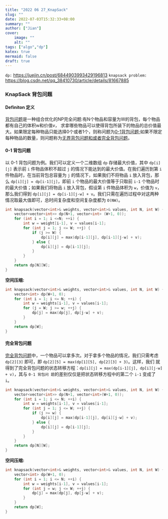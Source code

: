 ```yaml
---
title: "2022 06 27_KnapSack"
slug: ""
date: 2022-07-03T15:32:33+08:00
summary: ""
author: ["Jian"]
cover:
    image: ""
    alt: ""
tags: ["algo","dp"]
katex: true
mermaid: false
draft: true
---
```


`dp:` https://juejin.cn/post/6844903993429196813
`knapsack problem:` https://blog.csdn.net/qq_38410730/article/details/81667885

### KnapSack 背包问题


#### Definiton 定义

<u>背包问题</u>是一种组合优化的NP完全问题:有N个物品和容量为W的背包，每个物品都有自己的体积w和价值v， 求拿哪些物品可以使得背包所装下的物品的总价值最大。如果限定每种物品只能选择0个或者1个，则称问题为<u>0-1背包问题</u>;如果不限定每种物品的数量，则问题称为<u>无界背包问题和或者完全背包问题</u>。


#### 0-1 背包问题

以 0-1 背包问题为例。我们可以定义一个二维数组 `dp` 存储最大价值，其中 `dp[i][j]` 表示前 `i` 件物品体积不超过 `j` 的情况下能达到的最大价值。在我们遍历到第 `i` 件物品时，在当前背包总容量为 `j` 的情况下，如果我们不将物品 `i` 放入背包，那么 `dp[i][j]
= dp[i-1][j]`，即前 `i` 个物品的最大价值等于只取前 `i-1` 个物品时的最大价值；如果我们将物品 `i` 放入背包，假设第 `i` 件物品体积为 `w`，价值为 `v`，那么我们得到 `dp[i][j] = dp[i-1][j-w] + v`。我们只需在遍历过程中对这两种情况取最大值即可，总时间复杂度和空间复杂度都为 `O(NW)`。

```c++
int knapsack(vector<int>& weights, vector<int>& values, int N, int W) {
    vector<vector<int>> dp(N+1, vector<int> (W+1, 0));
    for (int i = 1; i <=N; ++i) {
        int w = weight[i-1], v = values[i-1];
        for (int j = 1; j <= W; ++j) {
            if (j >= W) {
                dp[i][j] = max(dp[i-1][j], dp[i-1][j-w] + v);
            } else {
                dp[i][j] = dp[i-1][j];
            }
        }
    }
    return dp[N][W];
}

```

**空间压缩:**

```c++
int knapsack(vector<int>& weights, vector<int>& values, int N, int W) {
    vector<int> dp(W+1, 0);
    for (int i = 1; i <= N; ++i) {
        int w = weights[i-1], v = values[i-1];
        for (j = W; j >= w; ++j) {
            dp[j] = max(dp[j], dp[j-w] + v);
        }
    }
    return dp[W];
}
```


#### 完全背包问题

<u>完全背包问题</u>中，一个物品可以拿多次。对于拿多个物品的情况，我们只需考虑 `dp[2][3]` 即可，即 `dp[2][5] = max(dp[1][5], dp[2][3] + 3)`。这样，我们
就得到了完全背包问题的状态转移方程：`dp[i][j] = max(dp[i-1][j], dp[i][j-w] + v)`，其与 `0-1 背包问
题`的差别仅仅是把状态转移方程中的第二个 `i-1` 变成了 `i`。

```c++
int knapsack(vector<int>& weights, vector<int>& values, int N, int W) {
    vector<vector<int>> dp(N+1, vector<int>(W+1, 0));
    for (int i = 1; i <= N; ++i) {
        int w = weights[i-1], v = values[i-1];
        for (int j = 1; j <= W; ++j) {
            if (j >= w) {
                dp[i][j] = max(dp[i-1][j], dp[i][j-w] + v);
            } else {
                dp[i][j] = dp[i-1][j];
            }
        }
    }
    return dp[N][W];
}
```

**空间压缩:**

```c++
int knapsack(vector<int>& weights, vector<int>& values, int N, int W) {
    vector<int> dp(W+1, 0);
    for (int i = 1; i <= N; ++i) {
        int w = weights[i-1], v = values[i-1];
        for (int j = w; j <= W; ++j) {
            dp[j] = max(dp[j], dp[j-w] + v);
        }
    }
    return dp[W];
}
```